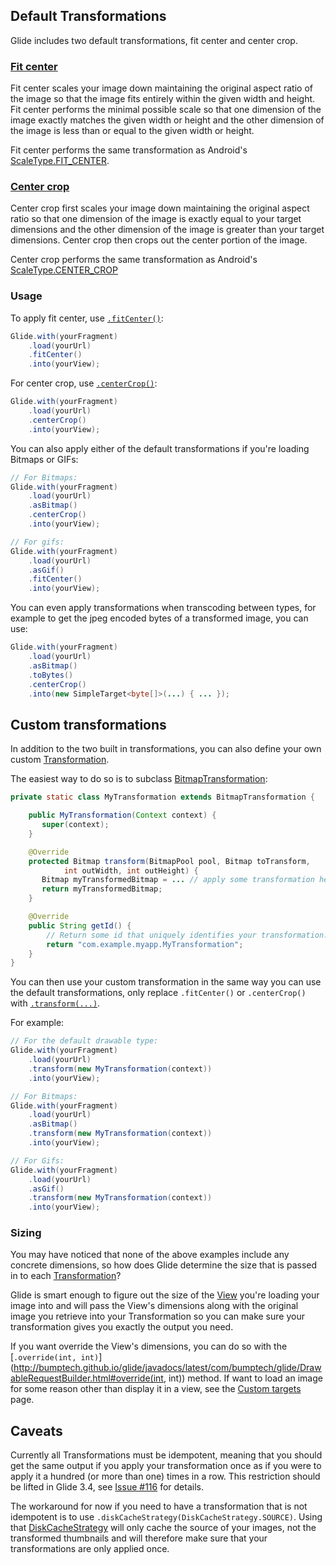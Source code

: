 ## Default Transformations
Glide includes two default transformations, fit center and center crop.

### [Fit center](http://bumptech.github.io/glide/javadocs/latest/com/bumptech/glide/load/resource/bitmap/FitCenter.html) 
Fit center scales your image down maintaining the original aspect ratio of the image so that the image fits entirely within the given width and height. Fit center performs the minimal possible scale so that one dimension of the image exactly matches the given width or height and the other dimension of the image is less than or equal to the given width or height. 

Fit center performs the same transformation as Android's [ScaleType.FIT_CENTER](http://developer.android.com/reference/android/widget/ImageView.ScaleType.html).

### [Center crop](http://bumptech.github.io/glide/javadocs/latest/com/bumptech/glide/load/resource/bitmap/CenterCrop.html)
Center crop first scales your image down maintaining the original aspect ratio so that one dimension of the image is exactly equal to your target dimensions and the other dimension of the image is greater than your target dimensions. Center crop then crops out the center portion of the image. 

Center crop performs the same transformation as Android's [ScaleType.CENTER_CROP](http://developer.android.com/reference/android/widget/ImageView.ScaleType.html)


### Usage

To apply fit center, use [``.fitCenter()``](http://bumptech.github.io/glide/javadocs/latest/com/bumptech/glide/DrawableRequestBuilder.html#fitCenter()):
```java
Glide.with(yourFragment)
    .load(yourUrl)
    .fitCenter()
    .into(yourView);
```

For center crop, use [``.centerCrop()``](http://bumptech.github.io/glide/javadocs/latest/com/bumptech/glide/DrawableRequestBuilder.html#centerCrop()):
```java
Glide.with(yourFragment)
    .load(yourUrl)
    .centerCrop()
    .into(yourView);
```

You can also apply either of the default transformations if you're loading Bitmaps or GIFs:
```java
// For Bitmaps:
Glide.with(yourFragment)
    .load(yourUrl)
    .asBitmap()
    .centerCrop()
    .into(yourView);

// For gifs:
Glide.with(yourFragment)
    .load(yourUrl)
    .asGif()
    .fitCenter()
    .into(yourView);
```

You can even apply transformations when transcoding between types, for example to get the jpeg encoded bytes of a transformed image, you can use:

```java
Glide.with(yourFragment)
    .load(yourUrl)
    .asBitmap()
    .toBytes()
    .centerCrop()
    .into(new SimpleTarget<byte[]>(...) { ... });
```

## Custom transformations

In addition to the two built in transformations, you can also define your own custom [Transformation](http://bumptech.github.io/glide/javadocs/latest/com/bumptech/glide/load/Transformation.html). 

The easiest way to do so is to subclass [BitmapTransformation](http://bumptech.github.io/glide/javadocs/latest/com/bumptech/glide/load/resource/bitmap/BitmapTransformation.html):

```java
private static class MyTransformation extends BitmapTransformation {

    public MyTransformation(Context context) {
       super(context);
    }

    @Override
    protected Bitmap transform(BitmapPool pool, Bitmap toTransform, 
            int outWidth, int outHeight) {
       Bitmap myTransformedBitmap = ... // apply some transformation here.
       return myTransformedBitmap;
    }

    @Override
    public String getId() {
        // Return some id that uniquely identifies your transformation.
        return "com.example.myapp.MyTransformation";
    }
}
```

You can then use your custom transformation in the same way you can use the default transformations, only replace ``.fitCenter()`` or ``.centerCrop()`` with [``.transform(...)``](http://bumptech.github.io/glide/javadocs/latest/com/bumptech/glide/DrawableRequestBuilder.html#transform(com.bumptech.glide.load.resource.bitmap.BitmapTransformation...)).

For example:

```java
// For the default drawable type:
Glide.with(yourFragment)
    .load(yourUrl)
    .transform(new MyTransformation(context))
    .into(yourView);

// For Bitmaps:
Glide.with(yourFragment)
    .load(yourUrl)
    .asBitmap()
    .transform(new MyTransformation(context))
    .into(yourView);

// For Gifs:
Glide.with(yourFragment)
    .load(yourUrl)
    .asGif()
    .transform(new MyTransformation(context))
    .into(yourView);
```

### Sizing
You may have noticed that none of the above examples include any concrete dimensions, so how does Glide determine the size that is passed in to each [Transformation](http://bumptech.github.io/glide/javadocs/latest/com/bumptech/glide/load/Transformation.html)? 

Glide is smart enough to figure out the size of the [View](http://developer.android.com/reference/android/view/View.html) you're loading your image into and will pass the View's dimensions along with the original image you retrieve into your Transformation so you can make sure your transformation gives you exactly the output you need.

If you want override the View's dimensions, you can do so with the [``.override(int, int)``](http://bumptech.github.io/glide/javadocs/latest/com/bumptech/glide/DrawableRequestBuilder.html#override(int, int)) method. If want to load an image for some reason other than display it in a view, see the [Custom targets](https://github.com/bumptech/glide/wiki/Custom-targets) page.

## Caveats
Currently all Transformations must be idempotent, meaning that you should get the same output if you apply your transformation once as if you were to apply it a hundred (or more than one) times in a row. This restriction should be lifted in Glide 3.4, see [Issue #116](https://github.com/bumptech/glide/issues/116) for details.

The workaround for now if you need to have a transformation that is not idempotent is to use ``.diskCacheStrategy(DiskCacheStrategy.SOURCE)``. Using that [DiskCacheStrategy](http://bumptech.github.io/glide/javadocs/latest/com/bumptech/glide/load/engine/DiskCacheStrategy.html) will only cache the source of your images, not the transformed thumbnails and will therefore make sure that your transformations are only applied once.

